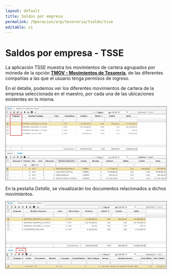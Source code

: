 ```yaml
---
layout: default
title: Saldos por empresa
permalink: /Operacion/erp/tesoreria/tsaldo/tsse
editable: si
---
```


# Saldos por empresa - TSSE

La aplicación TSSE muestra los movimientos de cartera agrupados por móneda de la opción [**TMOV - Movimientos de Tesorería**](http://docs.oasiscom.com/Operacion/erp/tesoreria/tmovimient/tmov), de las diferentes compañías a las que el usuario tenga permisos de ingreso.  

En el detalle, podemos ver los diferentes movimientos de cartera de la empresa seleccionada en el maestro, por cada una de las ubicaciones existentes en la misma.  

![](tsse.png)

En la pestaña _Detalle_, se visualizarán los documentos relacionados a dichos movimientos.  

![](tsse1.png)